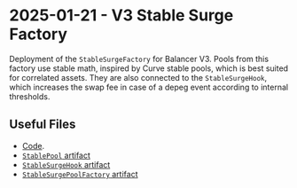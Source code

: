 # 2025-01-21 - V3 Stable Surge Factory

Deployment of the `StableSurgeFactory` for Balancer V3.
Pools from this factory use stable math, inspired by Curve stable pools, which is best suited for correlated assets.
They are also connected to the `StableSurgeHook`, which increases the swap fee in case of a depeg event according to internal thresholds.

## Useful Files

- [Code](https://github.com/balancer/balancer-v3-monorepo/commit/).
- [`StablePool` artifact](./artifact/StablePool.json)
- [`StableSurgeHook` artifact](./artifact/StableSurgeHook.json)
- [`StableSurgePoolFactory` artifact](./artifact/StableSurgePoolFactory.json)
